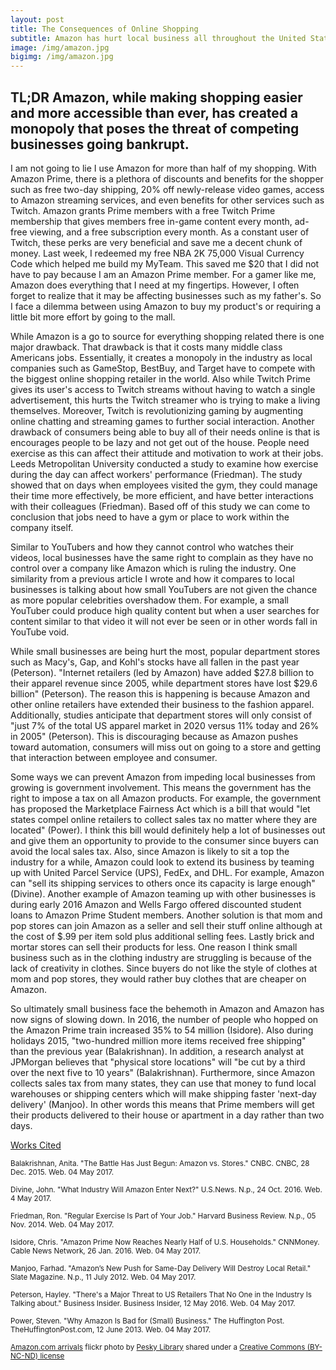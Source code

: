 ```yaml
---
layout: post
title: The Consequences of Online Shopping
subtitle: Amazon has hurt local business all throughout the United States
image: /img/amazon.jpg
bigimg: /img/amazon.jpg
---
```

## TL;DR Amazon, while making shopping easier and more accessible than ever, has created a monopoly that poses the threat of competing businesses going bankrupt.

I am not going to lie I use Amazon for more than half of my shopping. With Amazon Prime, there is a plethora of discounts and benefits for the shopper such as free two-day shipping, 20% off newly-release video games, access to Amazon streaming services, and even benefits for other services such as Twitch. Amazon grants Prime members with a free Twitch Prime membership that gives members free in-game content every month, ad-free viewing, and a free subscription every month. As a constant user of Twitch, these perks are very beneficial and save me a decent chunk of money. Last week, I redeemed my free NBA 2K 75,000 Visual Currency Code which helped me build my MyTeam. This saved me $20 that I did not have to pay because I am an Amazon Prime member. For a gamer like me, Amazon does everything that I need at my fingertips. However, I often forget to realize that it may be affecting businesses such as my father's. So I face a dilemma between using Amazon to buy my product's or requiring a little bit more effort by going to the mall.


While Amazon is a go to source for everything shopping related there is one major drawback. That drawback is that it costs many middle class Americans jobs. Essentially, it creates a monopoly in the industry as local companies such as GameStop, BestBuy, and Target have to compete with the biggest online shopping retailer in the world. Also while Twitch Prime gives its user's access to Twitch streams without having to watch a single advertisement, this hurts the Twitch streamer who is trying to make a living themselves. Moreover, Twitch is revolutionizing gaming by augmenting online chatting and streaming games to further social interaction. Another drawback of consumers being able to buy all of their needs online is that is encourages people to be lazy and not get out of the house. People need exercise as this can affect their attitude and motivation to work at their jobs. Leeds Metropolitan University conducted a study to examine how exercise during the day can affect workers' performance (Friedman). The study showed that on days when employees visited the gym, they could manage their time more effectively, be more efficient, and have better interactions with their colleagues (Friedman). Based off of this study we can come to conclusion that jobs need to have a gym or place to work within the company itself.

Similar to YouTubers and how they cannot control who watches their videos, local businesses have the same right to complain as they have no control over a company like Amazon which is ruling the industry. One similarity from a previous article I wrote and how it compares to local businesses is talking about how small YouTubers are not given the chance as more popular celebrities overshadow them. For example, a small YouTuber could produce high quality content but when a user searches for content similar to that video it will not ever be seen or in other words fall in YouTube void.

While small businesses are being hurt the most, popular department stores such as Macy's, Gap, and Kohl's stocks have all fallen in the past year (Peterson). "Internet retailers (led by Amazon) have added $27.8 billion to their apparel revenue since 2005, while department stores have lost $29.6 billion" (Peterson). The reason this is happening is because Amazon and other online retailers have extended their business to the fashion apparel. Additionally, studies anticipate that department stores will only consist of "just 7% of the total US apparel market in 2020 versus 11% today and 26% in 2005" (Peterson). This is discouraging because as Amazon pushes toward automation, consumers will miss out on going to a store and getting that interaction between employee and consumer.

Some ways we can prevent Amazon from impeding local businesses from growing is government involvement. This means the government has the right to impose a tax on all Amazon products. For example, the government has proposed the Marketplace Fairness Act which is a bill that would "let states compel online retailers to collect sales tax no matter where they are located" (Power). I think this bill would definitely help a lot of businesses out and give them an opportunity to provide to the consumer since buyers can avoid the local sales tax. Also, since Amazon is likely to sit a top the industry for a while, Amazon could look to extend its business by teaming up with United Parcel Service (UPS), FedEx, and DHL. For example, Amazon can "sell its shipping services to others once its capacity is large enough" (Divine). Another example of Amazon teaming up with other businesses is during early 2016 Amazon and Wells Fargo offered discounted student loans to Amazon Prime Student members. Another solution is that mom and pop stores can join Amazon as a seller and sell their stuff online although at the cost of $.99 per item sold plus additional selling fees. Lastly brick and mortar stores can sell their products for less. One reason I think small business such as in the clothing industry are struggling is because of the lack of creativity in clothes. Since buyers do not like the style of clothes at mom and pop stores, they would rather buy clothes that are cheaper on Amazon.

So ultimately small business face the behemoth in Amazon and Amazon has now signs of slowing down. In 2016, the number of people who hopped on the Amazon Prime train increased 35% to 54 million (Isidore). Also during holidays 2015, "two-hundred million more items received free shipping" than the previous year (Balakrishnan). In addition, a research analyst at JPMorgan believes that "physical store locations" will "be cut by a third over the next five to 10 years" (Balakrishnan). Furthermore, since Amazon collects sales tax from many states, they can use that money to fund local warehouses or shipping centers which will make shipping faster 'next-day delivery' (Manjoo). In other words this means that Prime members will get their products delivered to their house or apartment in a day rather than two days.

<u>Works Cited</u>

<small> Balakrishnan, Anita. "The Battle Has Just Begun: Amazon vs. Stores." CNBC. CNBC, 28 Dec. 2015. Web. 04 May 2017. </small>

<small> Divine, John. "What Industry Will Amazon Enter Next?" U.S.News. N.p., 24 Oct. 2016. Web. 4 May 2017. </small>

<small> Friedman, Ron. "Regular Exercise Is Part of Your Job." Harvard Business Review. N.p., 05 Nov. 2014. Web. 04 May 2017. </small>

<small> Isidore, Chris. "Amazon Prime Now Reaches Nearly Half of U.S. Households." CNNMoney. Cable News Network, 26 Jan. 2016. Web. 04 May 2017. </small>

<small> Manjoo, Farhad. "Amazon’s New Push for Same-Day Delivery Will Destroy Local Retail." Slate Magazine. N.p., 11 July 2012. Web. 04 May 2017. </small>

<small> Peterson, Hayley. "There's a Major Threat to US Retailers That No One in the Industry Is Talking about." Business Insider. Business Insider, 12 May 2016. Web. 04 May 2017. </small>

<small> Power, Steven. "Why Amazon Is Bad for (Small) Business." The Huffington Post. TheHuffingtonPost.com, 12 June 2013. Web. 04 May 2017. </small>

<small> <a title="Amazon.com arrivals" href="https://flickr.com/photos/peskylibrary/1478686778">Amazon.com arrivals</a> flickr photo by <a href="https://flickr.com/people/peskylibrary">Pesky Library</a> shared under a <a href="https://creativecommons.org/licenses/by-nc-nd/2.0/">Creative Commons (BY-NC-ND) license</a> </small>
